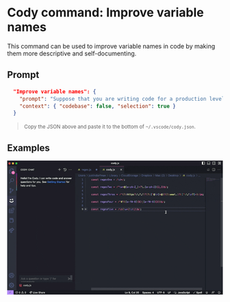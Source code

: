 # Cody command: Improve variable names

This command can be used to improve variable names in code by making them more descriptive and self-documenting. 

## Prompt

```json
  "Improve variable names": {
    "prompt": "Suppose that you are writing code for a production level application which is shared by many developers in your team. Take the current code, and update the variable names so that it should improve the readability of the code and help the other developers maintain it without much difficulty.",
    "context": { "codebase": false, "selection": true }
  }
```
> <small>Copy the JSON above and paste it to the bottom of `~/.vscode/cody.json`. </small>

## Examples

![Example 3](./example_3.gif)
